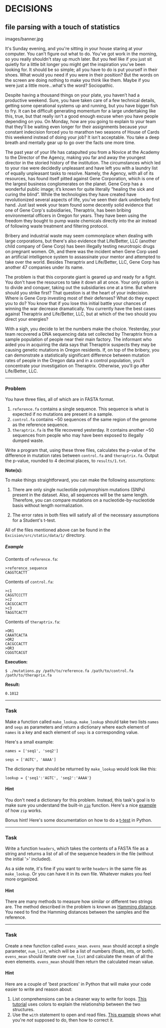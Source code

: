DECISIONS
=====

file parsing with a touch of statistics
--------

images/banner.jpg

It's Sunday evening, and you're sitting in your house staring at your computer. You can't figure out what to do. You've got work in the morning, so you really shouldn't stay up much later. But you feel like if you just sit quietly for a little bit longer you might get the inspiration you've been looking for. It should be so simple; all you have to do is put yourself in their shoes. What would you need if you were in their position? But the words on the screen are doing nothing to make you think like them. Maybe if you were just a little more…what's the word? Sociopathic.

Despite having a thousand things on your plate, you haven’t had a productive weekend. Sure, you have taken care of a few technical details, getting some operational systems up and running, but you have bigger fish to fry. It can be difficult generating momentum for a large undertaking like this, true, but that really isn't a good enough excuse when you have people depending on you. On Monday, how are you going to explain to your team that they'll be waiting even longer for their assignments because your constant indecision forced you to marathon two seasons of House of Cards this weekend instead of doing your job? It isn't acceptable. You take a deep breath and mentally gear up to go over the facts one more time.

The past year of your life has catapulted you from a Novice at the Academy to the Director of the Agency, making you far and away the youngest director in the storied history of the institution. The circumstances which led to your rise were decidedly unpleasant and have left you with a laundry list of equally unpleasant tasks to resolve. Namely, the Agency, with all of its resources, has found itself pitted against Gene Corporation, which is one of the largest business conglomerates on the planet. Gene Corp has a wonderful public image; it’s known for quite literally ”healing the sick and curing the blind”. While the technologies they have created have revolutionized several aspects of life, you've seen their dark underbelly first hand. Just last week your team found some decently solid evidence that one of Gene Corp's subsidiaries, Theraptrix, has been bribing environmental officers in Oregon for years. They have been using the freedom they bought to pump waste chemicals directly into the air instead of following waste treatment and filtering protocol.

Bribery and industrial waste may seem commonplace when dealing with large corporations, but there's also evidence that Life/Better, LLC (another child company of Gene Corp) has been illegally testing neurotropic drugs on pregnant women. Oh, and there was the incident when Gene Corp used an artificial intelligence system to assassinate your mentor and attempted to take over the world. Besides Theraptrix and Life/Better, LLC, Gene Corp has another 47 companies under its name.

The problem is that this corporate giant is geared up and ready for a fight. You don't have the resources to take it down all at once. Your only option is to divide and conquer, taking out the subsidiaries one at a time. But where should you strike first? That question is at the heart of your indecision. Where is Gene Corp investing most of their defenses? What do they expect you to do? You know that if you lose this initial battle your chances of winning the war decrease dramatically. You currently have the best cases against Theraptrix and Life/Better, LLC, but at which of the two should you direct your energies?

With a sigh, you decide to let the numbers make the choice. Yesterday, your team recovered a DNA sequencing data set collected by Theraptrix from a sample population of people near their main factory. The informant who aided you in acquiring the data says that Theraptrix suspects they may be causing genetic mutations in Oregon residents. If, on top of the bribery, you can demonstrate a statistically significant difference between mutation rates of people in the Oregon data and in a control population, you'll concentrate your investigation on Theraptrix. Otherwise, you'll go after Life/Better, LLC.

---

### Problem

 You have three files, all of which are in FASTA format.
 1. `reference.fa` contains a single sequence. This sequence is what is expected if no mutations are present in a sample.
 2. `control.fa` contains ~50 sequences of the same region of the genome as the reference sequence.
 3. `theraptrix.fa` is the file recovered yesterday. It contains another ~50 sequences from people who may have been exposed to illegally dumped waste.

 Write a program that, using these three files, calculates the p-value of the difference in mutation rates between `control.fa` and `theraptrix.fa`. Output the p-value, rounded to 4 decimal places, to `results/1.txt`.

**Note(s):**

To make things straightforward, you can make the following assumptions:

1. There are only single nucleotide polymorphism mutations (SNPs) present in the dataset. Also, all sequences will be the same length. Therefore, you can compare mutations on a nucleotide-by-nucleotide basis without length normalization.

2. The error rates in both files will satisfy all of the necessary assumptions for a Student's t-test.

All of the files mentioned above can be found in the `Excision/src/static/data/1/` directory.

##### Example


Contents of `reference.fa`:

    >reference_sequence  
    CAGGTCACTT

Contents of `control.fa`:

    >c1  
    CAGGTCCCTT  
    >c2  
    CACGCCACTT  
    >c3  
    TAGGTCACTT  

Contents of `theraptrix.fa`:

    >OR1  
    CAAATCACTA  
    >OR2  
    CACGCCACTT  
    >OR3  
    CGGGTCACGT

**Execution:**

`$ ./mutations.py /path/to/reference.fa /path/to/control.fa /path/to/theraprix.fa`

**Result:**

    0.1012

---

### Task

Make a function called `make_lookup`. `make_lookup` should take two lists `names` and `seqs` as parameters and return a dictionary where each element of `names` is a key and each element of `seqs` is a corresponding value.

Here's a small example:

`names = ['seq1', 'seq2']`

`seqs = ['AGTC', 'AAAA']`

The dictionary that should be returned by `make_lookup` would look like this:

`lookup = {'seq1':'AGTC', 'seq2':'AAAA'}`

#### Hint

You don't need a dictionary for this problem. Instead, this task's goal is to make sure you understand the built-in [`zip`](https://docs.python.org/3.6/library/functions.html#zip) function. Here's a nice [example](http://stackoverflow.com/questions/13704860/zip-lists-in-python/13704903#13704903) of how `zip` works.

Bonus hint! Here's some documentation on how to do a [t-test](https://docs.scipy.org/doc/scipy-0.18.1/reference/generated/scipy.stats.ttest_ind.html#scipy.stats.ttest_ind) in Python.

---

### Task

Write a function `headers`, which takes the contents of a FASTA file as a string and returns a list of all of the sequence headers in the file (without the initial '>' included).

As a side note, it's fine if you want to write `headers` in the same file as `make_lookup`. Or you can have it in its own file. Whatever makes you feel more organized.

#### Hint

There are many methods to measure how similar or different two strings are. The method described in the problem is known as [Hamming distance](https://en.wikipedia.org/wiki/Hamming_distance). You need to find the Hamming distances between the samples and the reference.

---

### Task

Create a new function called `evens_mean`. `evens_mean` should accept a single parameter, `num_list`, which will be a list of numbers (floats, ints, or both). `evens_mean` should iterate over `num_list` and calculate the mean of all the even elements. `evens_mean` should then return the calculated mean value.

#### Hint

Here are a couple of 'best practices' in Python that will make your code easier to write and reason about:

1. List comprehensions can be a cleaner way to write for loops. [This tutorial](http://treyhunner.com/2015/12/python-list-comprehensions-now-in-color/) uses colors to explain the relationship between the two structures.
2. Use the `with` statement to open and read files. [This example](https://docs.quantifiedcode.com/python-anti-patterns/maintainability/not_using_with_to_open_files.html) shows what you're *not* supposed to do, then how to correct it.
